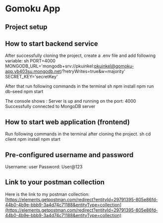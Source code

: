 # Gomoku App

## Project setup
## How to start backend service
After successfully cloning the project, create a .env file and add following variable:
sh
PORT=4000
MONGODB_URL='mongodb+srv://pkuinkel:pkuinkel@gomoku-app.yb403su.mongodb.net/?retryWrites=true&w=majority'
SECRET_KEY='secretKey'


After that run following commands in the terminal
sh
npm install
npm run db-seed
npm start


The console shows : 
Server is up and running on the port: 4000
Successfully connected to MongoDB server

## How to start web application (frontend)
Run following commands in the terminal after cloning the project.
sh
cd client
npm install
npm start


## Pre-configured username and password
Username: user
Password: User@123

## Link to your postman collection
Here is the link to my postman collection:
[https://elements.getpostman.com/redirect?entityId=29791395-805e86fd-44b0-4b9e-bbb9-3a4d74c71188&entityType=collection](https://elements.getpostman.com/redirect?entityId=29791395-805e86fd-44b0-4b9e-bbb9-3a4d74c71188&entityType=collection)